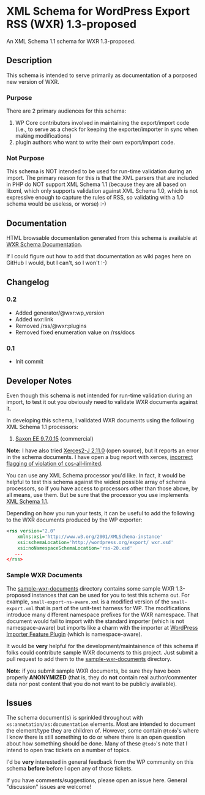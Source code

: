 # XML Schema for WordPress Export RSS (WXR) 1.3-proposed

An XML Schema 1.1 schema for WXR 1.3-proposed.

## Description

This schema is intended to serve primarily as documentation of a porposed new version of WXR.

### Purpose
			
There are 2 primary audiences for this schema:
1. WP Core contributors involved in maintaining the export/import code (i.e., to serve as a check for keeping the exporter/importer in sync when making modifications)
1. plugin authors who want to write their own export/import code.

### Not Purpose
		
This schema is NOT intended to be used for run-time validation during an import.  The primary reason for this is
that the XML parsers that are included in PHP do NOT support XML Schema 1.1 (because they are
all based on libxml, which only supports validation against XML Schema 1.0, which is not expressive
enough to capture the rules of RSS, so validating with a 1.0 schema would be useless, or worse) :-)

## Documentation

HTML browsable documentation generated from this schema is available at
[WXR Schema Documentation](http://sparrowhawkcomputing.com/wxr/1.3-proposed/docs/wxr.html).

If I could figure out how to add that documentation as wiki pages here on GitHub I would, but I can't,
so I won't :-)

## Changelog

### 0.2

* Added generator/@wxr:wp_version
* Added wxr:link
* Removed /rss/@wxr:plugins
* Removed fixed enumeration value on /rss/docs

### 0.1

* Init commit

## Developer Notes

Even though this schema is **not** intended for run-time validation during an import, to test it
out you obviously need to validate WXR documents against it.

In developing this schema, I validated WXR documents using the following XML Schema 1.1 processors:

1. [Saxon EE 9.7.0.15](http://saxonica.com/products/products.xml) (commercial)

**Note:** I have also tried [Xerces2-J 2.11.0](http://xerces.apache.org/#xerces2-j) (open source), but it reports an
error in the schema documents.  I have open a bug report with xerces,
[incorrect flagging of violation of cos-all-limited](https://issues.apache.org/jira/browse/XERCESJ-1680).

You can use any XML Schema processor you'd like. In fact, it would be helpful to test this schema against the widest possible array of schema processors, so if you have access to processors other than those above, by all means, use them.  But be sure that the processor you use implements [XML Schema 1.1](https://www.w3.org/TR/xmlschema11-1).

Depending on how you run your tests, it can be useful to add the following to the WXR documents produced by the WP exporter:

```xml
<rss version="2.0"
	xmlns:xsi='http://www.w3.org/2001/XMLSchema-instance'
	xsi:schemaLocation='http://wordpress.org/export/ wxr.xsd'
	xsi:noNamespaceSchemaLocation='rss-20.xsd'
   ...
</rss>
```

### Sample WXR Documents

The [sample-wxr-documents](sample-wxr-documents) directory contains some sample WXR 1.3-proposed instances that can be used for you to test this schema out.  For example, `small-export-ns-aware.xml` is a modified version of the `small-export.xml` that is part of the unit-test harness for WP.  The modifications introduce many different namespace prefixes for the WXR namespace.  That document would fail to import with the standard importer (which is not namespace-aware) but imports like a charm with the importer at [WordPress Importer Feature Plugin](https://github.com/pbiron/wordpress-importer-v2) (which is namespace-aware).

It would be **very** helpful for the development/maintainence of this schema if folks could contribute sample WXR documents to this project.  Just submit a pull request to add them to the [sample-wxr-documents](sample-wxr-documents) directory.

**Note:** if you submit sample WXR documents, be sure they have been properly **ANONYMIZED** (that is, they do **not** contain real author/commenter data nor post content that you do not want to be publicly available).

## Issues

The schema document(s) is sprinkled throughout with `xs:annotation/xs:documentation` elements.
Most are intended to document the element/type they are children of.  However, some
contain `@todo`'s where I know there is still something to do or where there is an open
question about how something should be done.  Many of these `@todo`'s note that I intend
to open trac tickets on a number of topics.

I'd be **very** interested in general feedback from the WP community on this schema **before**
before I open any of those tickets.

If you have comments/suggestions, please open an issue here.  General "discussion" issues
are welcome!